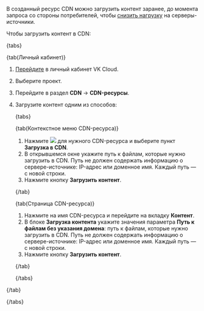 В созданный ресурс CDN можно загрузить контент заранее, до момента запроса со стороны потребителей, чтобы [снизить нагрузку](../../concepts/about) на серверы-источники.

Чтобы загрузить контент в CDN:

{tabs}

{tab(Личный кабинет)}

1. [Перейдите](https://msk.cloud.vk.com/app/) в личный кабинет VK Cloud.
1. Выберите проект.
1. Перейдите в раздел **CDN** → **CDN-ресурсы**.
1. Загрузите контент одним из способов:

   {tabs}
   
   {tab(Контекстное меню CDN-ресурса)}
      
     1. Нажмите ![ ](/ru/assets/more-icon.svg "inline") для нужного CDN-ресурса и выберите пункт **Загрузка в CDN**.
     1. В открывшемся окне укажите путь к файлам, которые нужно загрузить в CDN. Путь не должен содержать информацию о сервере-источнике: IP-адрес или доменное имя. Каждый путь — с новой строки.
     1. Нажмите кнопку **Загрузить контент**.

   {/tab}
   
   {tab(Страница CDN-ресурса)}
   
     1. Нажмите на имя CDN-ресурса и перейдите на вкладку **Контент**.
     1. В блоке **Загрузка контента** укажите значения параметра **Путь к файлам без указания домена**: путь к файлам, которые нужно загрузить в CDN. Путь не должен содержать информацию о сервере-источнике: IP-адрес или доменное имя. Каждый путь — с новой строки.
     1. Нажмите кнопку **Загрузить контент**.

   {/tab}
   
   {/tabs}

{/tab}

{/tabs}
